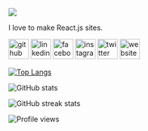![](https://i.ibb.co/0f6Xkgc/banner.png)

I love to make React.js sites.



[<img src='https://cdn.jsdelivr.net/npm/simple-icons@3.0.1/icons/github.svg' alt='github' height='40'>](https://github.com/dev-shovon13)  [<img src='https://cdn.jsdelivr.net/npm/simple-icons@3.0.1/icons/linkedin.svg' alt='linkedin' height='40'>](https://www.linkedin.com/in/kawser-ahmed-shovon-601506216/)  [<img src='https://cdn.jsdelivr.net/npm/simple-icons@3.0.1/icons/facebook.svg' alt='facebook' height='40'>](https://www.facebook.com/kawser.a.shovon)  [<img src='https://cdn.jsdelivr.net/npm/simple-icons@3.0.1/icons/instagram.svg' alt='instagram' height='40'>](https://www.instagram.com/_shovon007/)  [<img src='https://cdn.jsdelivr.net/npm/simple-icons@3.0.1/icons/twitter.svg' alt='twitter' height='40'>](https://twitter.com/dev_shovon13)  [<img src='https://cdn.jsdelivr.net/npm/simple-icons@3.0.1/icons/icloud.svg' alt='website' height='40'>](https://kawser-ahmed-shovon.netlify.app/)  

[![Top Langs](https://github-readme-stats.vercel.app/api/top-langs/?username=dev-shovon13)](https://github.com/anuraghazra/github-readme-stats)

![GitHub stats](https://github-readme-stats.vercel.app/api?username=dev-shovon13&show_icons=true)  

![GitHub streak stats](https://github-readme-streak-stats.herokuapp.com/?user=dev-shovon13)  

![Profile views](https://gpvc.arturio.dev/dev-shovon13)  
